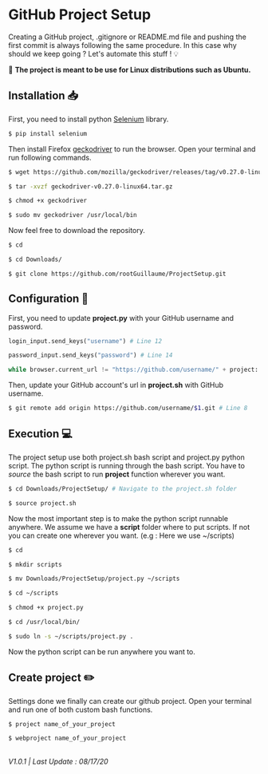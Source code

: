 # GitHub Project Setup

Creating a GitHub project, .gitignore or README.md file and pushing the first commit is always following the same procedure. In this case why should we keep going ? Let's automate this stuff ! :bulb:

:pushpin: **The project is meant to be use for Linux distributions such as Ubuntu.**


## Installation :inbox_tray:

First, you need to install python [Selenium](https://selenium-python.readthedocs.io/) library.

```bash
$ pip install selenium
```

Then install Firefox [geckodriver](https://github.com/mozilla/geckodriver/releases) to run the browser. Open your terminal and run following commands.

```bash
$ wget https://github.com/mozilla/geckodriver/releases/tag/v0.27.0-linux64.tar.gz

$ tar -xvzf geckodriver-v0.27.0-linux64.tar.gz

$ chmod +x geckodriver

$ sudo mv geckodriver /usr/local/bin
```

Now feel free to download the repository.

```bash
$ cd

$ cd Downloads/

$ git clone https://github.com/rootGuillaume/ProjectSetup.git
```


## Configuration :wrench:

First, you need to update **project.py** with your GitHub username and password.

```python
login_input.send_keys("username") # Line 12

password_input.send_keys("password") # Line 14

while browser.current_url != "https://github.com/username/" + project: # Line 28
```

Then, update your GitHub account's url in **project.sh** with GitHub username.

```bash
$ git remote add origin https://github.com/username/$1.git # Line 8
```




## Execution :computer:

The project setup use both project.sh bash script and project.py python script.
The python script is running through the bash script.
You have to _source_ the bash script to run **project** function wherever you want.

```bash
$ cd Downloads/ProjectSetup/ # Navigate to the project.sh folder

$ source project.sh
```

Now the most important step is to make the python script runnable anywhere.
We assume we have a **script** folder where to put scripts. If not you can create one wherever you want.
(e.g : Here we use ~/scripts)

```bash
$ cd

$ mkdir scripts

$ mv Downloads/ProjectSetup/project.py ~/scripts

$ cd ~/scripts

$ chmod +x project.py

$ cd /usr/local/bin/

$ sudo ln -s ~/scripts/project.py .

```

Now the python script can be run anywhere you want to.


## Create project :pencil2:

Settings done we finally can create our github project. Open your terminal and run one of both custom bash functions.

```bash
$ project name_of_your_project

$ webproject name_of_your_project
```
##

_V1.0.1 | Last Update : 08/17/20_
